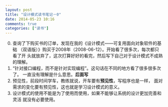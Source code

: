 ```yaml
---
layout: post
title: "设计模式读书笔记－0"
date: 2014-05-23 10:16
comments: true
categories: ["读书"]
---
```

0. 查询了下购买书的订单，发现在我的《设计模式——可复用面向对象软件的基础
（双语版）》购买于2008年（2008-06-12）。开始看了很多次，每次都只看了开
头就放弃了，这次打算好好的看完，然后写下自己对于设计模式不成熟的理解。
1. “针对接口编程，而不是针对实现编程”。这句话在不同的地方看了很多很多次了。
一直没有理解是什么意思。**后面写**
2. 预见性，前段时间学车，教练就说，开车要有**预见性**，写程序也是一样，
面对需求的变化要有预见性，这也就是学习设计模式的意义。
3. 设计模式的使用不能是为了使用而使用，如果不能够让系统的设计更加完善和灵活
就没有必要使用。
